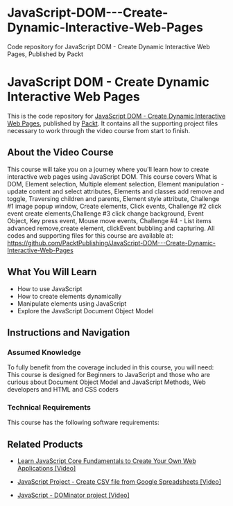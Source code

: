 # JavaScript-DOM---Create-Dynamic-Interactive-Web-Pages
Code repository for JavaScript DOM - Create Dynamic Interactive Web Pages, Published by Packt
# JavaScript DOM - Create Dynamic Interactive Web Pages
This is the code repository for [JavaScript DOM - Create Dynamic Interactive Web Pages](https://www.packtpub.com/web-development/javascript-dominator-project-video?utm_source=github&utm_medium=repository&utm_campaign=9781838820749), published by [Packt](https://www.packtpub.com/?utm_source=github). It contains all the supporting project files necessary to work through the video course from start to finish.
## About the Video Course
This course will take you on a journey where you'll learn how to create interactive web pages using JavaScript DOM. This course covers What is DOM, Element selection, Multiple element selection, Element manipulation - update content and select attributes, Elements and classes add remove and toggle, Traversing children and parents, Element style attribute, Challenge #1 image popup window, Create elements, Click events, Challenge #2 click event create elements,Challenge #3 click change background, Event Object, Key press event, Mouse move events, 
Challenge #4 - List items advanced remove,create element, clickEvent bubbling and capturing.
All codes and supporting files for this course are available at: https://github.com/PacktPublishing/JavaScript-DOM---Create-Dynamic-Interactive-Web-Pages

<H2>What You Will Learn</H2>
<DIV class=book-info-will-learn-text>
<UL>
<LI>How to use JavaScript 
<LI>How to create elements dynamically 
<LI>Manipulate elements using JavaScript 
<LI>Explore the JavaScript Document Object Model </LI></UL></DIV>

## Instructions and Navigation
### Assumed Knowledge
To fully benefit from the coverage included in this course, you will need:<br/>
This course is designed for Beginners to JavaScript and those who are curious about Document Object Model and JavaScript Methods, Web developers and HTML and CSS coders
### Technical Requirements
This course has the following software requirements:<br/>
    

## Related Products
* [Learn JavaScript Core Fundamentals to Create Your Own Web Applications [Video]](https://www.packtpub.com/web-development/javascript-dominator-project-video?utm_source=github&utm_medium=repository&utm_campaign=9781838820749)

* [JavaScript Project - Create CSV file from Google Spreadsheets [Video]](https://www.packtpub.com/web-development/javascript-dominator-project-video?utm_source=github&utm_medium=repository&utm_campaign=9781838820749)

* [JavaScript - DOMinator project [Video]](https://www.packtpub.com/web-development/javascript-dominator-project-video?utm_source=github&utm_medium=repository&utm_campaign=9781838820749)

